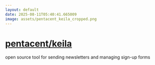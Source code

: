 ```yaml
---
layout: default
date: 2025-08-11T05:40:41.665009
image: assets/pentacent_keila_cropped.png
---
```


# [pentacent/keila](https://github.com/pentacent/keila)

open source tool for sending newsletters and managing sign-up forms
